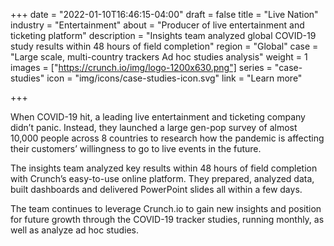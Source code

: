 +++
date = "2022-01-10T16:46:15-04:00"
draft = false
title = "Live Nation"
industry = "Entertainment"
about = "Producer of live entertainment and ticketing platform"
description = "Insights team analyzed global COVID-19 study results within 48 hours of field completion"
region = "Global"
case = "Large scale, multi-country trackers Ad hoc studies analysis"
weight = 1
images = ["https://crunch.io/img/logo-1200x630.png"]
series = "case-studies"
icon = "img/icons/case-studies-icon.svg"
link = "Learn more"

+++

When COVID-19 hit, a leading live entertainment and ticketing company didn’t panic. Instead, they launched a large gen-pop survey of almost 10,000 people across 8 countries to research how the pandemic is affecting their customers’ willingness to go to live events in the future.

<span class="highlight">The insights team analyzed <span class="font-italic">key results</span> within 48 hours of field completion with Crunch’s <span class="font-italic">easy-to-use</span> online platform.</span> They prepared, analyzed data, built dashboards and delivered PowerPoint slides all within a few days.

The team continues to leverage Crunch.io to gain new insights and position for future growth through the COVID-19 tracker studies, running monthly, as well as analyze ad hoc studies.
